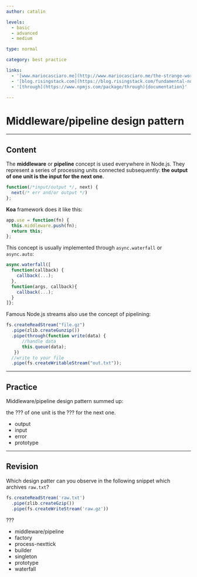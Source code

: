 ```yaml
---
author: catalin

levels:
  - basic
  - advanced
  - medium

type: normal

category: best practice

links:
  - '[www.mariocasciaro.me](http://www.mariocasciaro.me/the-strange-world-of-node-js-design-patterns){website}'
  - '[blog.risingstack.com](https://blog.risingstack.com/fundamental-node-js-design-patterns/){website}'
  - '[through](https://www.npmjs.com/package/through){documentation}'

---
```

# Middleware/pipeline design pattern

---
## Content

The **middleware** or **pipeline** concept is used everywhere in Node.js. They represent a series of processing units connected subsequently: **the output of one unit is the input for the next one**.

```javascript
function(/*input/output */, next) {
  next(/* err and/or output */)
};
```

**Koa** framework does it like this:

```javascript
app.use = function(fn) {
  this.middleware.push(fn);
  return this;
};
```

This concept is usually implemented through `async.waterfall` or `async.auto`:

```javascript
async.waterfall([
  function(callback) {
    callback(...);
  },
  function(args, callback){
    callback(...);
  }
]};
```

Famous Node.js streams also use the concept of pipelining:

```javascript
fs.createReadStream("file.gz")
  .pipe(zlib.createGunzip())
  .pipe(through(function write(data) {
      //handle data
      this.queue(data);
   })
  //write to your file
  .pipe(fs.createWritableStream("out.txt"));
```

---
## Practice

Middleware/pipeline design pattern summed up:

the ??? of one unit is the ??? for the next one.

* output
* input
* error
* prototype

---
## Revision

Which design patter can you observe in the following snippet which archives `raw.txt`?

```javascript
fs.createReadStream('raw.txt')
  .pipe(zlib.createGzip())
  .pipe(fs.createWriteStream('raw.gz'))
```

???

* middleware/pipeline
* factory
* process-nexttick
* builder
* singleton
* prototype
* waterfall
